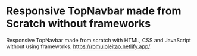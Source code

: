 # Responsive TopNavbar made from Scratch without frameworks
Responsive TopNavbar made from scratch with HTML, CSS and JavaScript without using frameworks. https://romuloleitao.netlify.app/
